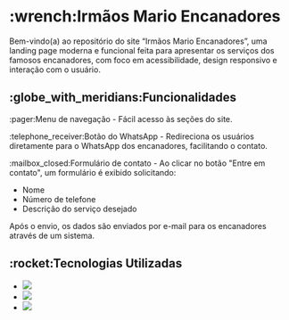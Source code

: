 <h1>:wrench:Irmãos Mario Encanadores</h1>
<p>Bem-vindo(a) ao repositório do site “Irmãos Mario Encanadores”, uma landing page moderna e funcional feita para apresentar os serviços dos famosos encanadores, com foco em acessibilidade, design responsivo e interação com o usuário.</p>

<h2> :globe_with_meridians:Funcionalidades</h2>
  <p> :pager:Menu de navegação - Fácil acesso às seções do site.</p>
  <p> :telephone_receiver:Botão do WhatsApp - Redireciona os usuários diretamente para o WhatsApp dos encanadores, facilitando o contato.</p>
  <p> :mailbox_closed:Formulário de contato - Ao clicar no botão "Entre em contato", um formulário é exibido solicitando: </p>
  <ul>
    <li>Nome</li>
    <li>Número de telefone</li>
    <li>Descrição do serviço desejado</li>
  </ul>
  <p> Após o envio, os dados são enviados por e-mail para os encanadores através de um sistema. </p>

  <h2>:rocket:Tecnologias Utilizadas</h2>
  <ul>
  <li><img src="https://img.shields.io/badge/HTML-239120?style=for-the-badge&logo=html5&logoColor=white"></li>
  <li> <img src="https://img.shields.io/badge/CSS-239120?&style=for-the-badge&logo=css3&logoColor=white"></li>
  <li><img src="https://img.shields.io/badge/JavaScript-F7DF1E?style=for-the-badge&logo=javascript&logoColor=black"></li>
 </ul>



